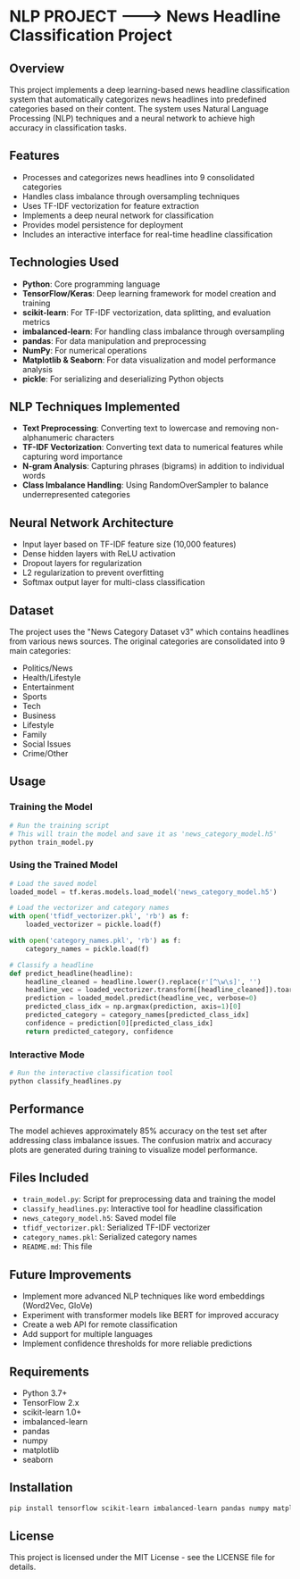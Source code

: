 # NLP PROJECT ---> News Headline Classification Project

## Overview
This project implements a deep learning-based news headline classification system that automatically categorizes news headlines into predefined categories based on their content. The system uses Natural Language Processing (NLP) techniques and a neural network to achieve high accuracy in classification tasks.

## Features
- Processes and categorizes news headlines into 9 consolidated categories
- Handles class imbalance through oversampling techniques
- Uses TF-IDF vectorization for feature extraction
- Implements a deep neural network for classification
- Provides model persistence for deployment
- Includes an interactive interface for real-time headline classification

## Technologies Used
- **Python**: Core programming language
- **TensorFlow/Keras**: Deep learning framework for model creation and training
- **scikit-learn**: For TF-IDF vectorization, data splitting, and evaluation metrics
- **imbalanced-learn**: For handling class imbalance through oversampling
- **pandas**: For data manipulation and preprocessing
- **NumPy**: For numerical operations
- **Matplotlib & Seaborn**: For data visualization and model performance analysis
- **pickle**: For serializing and deserializing Python objects

## NLP Techniques Implemented
- **Text Preprocessing**: Converting text to lowercase and removing non-alphanumeric characters
- **TF-IDF Vectorization**: Converting text data to numerical features while capturing word importance
- **N-gram Analysis**: Capturing phrases (bigrams) in addition to individual words
- **Class Imbalance Handling**: Using RandomOverSampler to balance underrepresented categories

## Neural Network Architecture
- Input layer based on TF-IDF feature size (10,000 features)
- Dense hidden layers with ReLU activation
- Dropout layers for regularization
- L2 regularization to prevent overfitting
- Softmax output layer for multi-class classification

## Dataset
The project uses the "News Category Dataset v3" which contains headlines from various news sources. The original categories are consolidated into 9 main categories:
- Politics/News
- Health/Lifestyle
- Entertainment
- Sports
- Tech
- Business
- Lifestyle
- Family
- Social Issues
- Crime/Other

## Usage

### Training the Model
```python
# Run the training script
# This will train the model and save it as 'news_category_model.h5'
python train_model.py
```

### Using the Trained Model
```python
# Load the saved model
loaded_model = tf.keras.models.load_model('news_category_model.h5')

# Load the vectorizer and category names
with open('tfidf_vectorizer.pkl', 'rb') as f:
    loaded_vectorizer = pickle.load(f)

with open('category_names.pkl', 'rb') as f:
    category_names = pickle.load(f)

# Classify a headline
def predict_headline(headline):
    headline_cleaned = headline.lower().replace(r'[^\w\s]', '')
    headline_vec = loaded_vectorizer.transform([headline_cleaned]).toarray()
    prediction = loaded_model.predict(headline_vec, verbose=0)
    predicted_class_idx = np.argmax(prediction, axis=1)[0]
    predicted_category = category_names[predicted_class_idx]
    confidence = prediction[0][predicted_class_idx]
    return predicted_category, confidence
```

### Interactive Mode
```python
# Run the interactive classification tool
python classify_headlines.py
```

## Performance
The model achieves approximately 85% accuracy on the test set after addressing class imbalance issues. The confusion matrix and accuracy plots are generated during training to visualize model performance.

## Files Included
- `train_model.py`: Script for preprocessing data and training the model
- `classify_headlines.py`: Interactive tool for headline classification
- `news_category_model.h5`: Saved model file
- `tfidf_vectorizer.pkl`: Serialized TF-IDF vectorizer
- `category_names.pkl`: Serialized category names
- `README.md`: This file

## Future Improvements
- Implement more advanced NLP techniques like word embeddings (Word2Vec, GloVe)
- Experiment with transformer models like BERT for improved accuracy
- Create a web API for remote classification
- Add support for multiple languages
- Implement confidence thresholds for more reliable predictions

## Requirements
- Python 3.7+
- TensorFlow 2.x
- scikit-learn 1.0+
- imbalanced-learn
- pandas
- numpy
- matplotlib
- seaborn

## Installation
```bash
pip install tensorflow scikit-learn imbalanced-learn pandas numpy matplotlib seaborn
```

## License
This project is licensed under the MIT License - see the LICENSE file for details.
